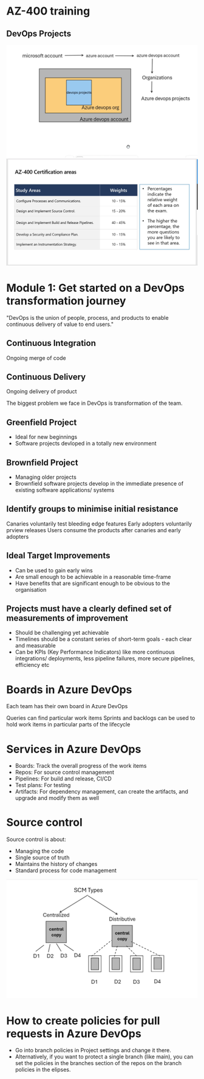 # AZ-400 training

## DevOps Projects 

![Azure DevOps Structure](./images/DevOpsStructure.png)
![Study Area](./images/Study_Area.png)

# Module 1: Get started on a DevOps transformation journey

"DevOps is the union of people, process, and products to enable continuous delivery of value to end users."

## Continuous Integration
Ongoing merge of code

## Continuous Delivery
Ongoing delivery of product

The biggest problem we face in DevOps is transformation of the team.

## Greenfield Project

- Ideal for new beginnings
- Software projects devloped in a totally new environment

## Brownfield Project

- Managing older projects
- Brownfield software projects develop in the immediate presence of existing software applications/ systems

## Identify groups to minimise initial resistance
Canaries voluntarily test bleeding edge features
Early adopters voluntarily prview releases
Users consume the products after canaries and early adopters

## Ideal Target Improvements
- Can be used to gain early wins
- Are small enough to be achievable in a reasonable time-frame
- Have benefits that are significant enough to be obvious to the organisation

## Projects must have a clearly defined set of measurements of improvement
- Should be challenging yet achievable
- Timelines should be a constant series of short-term goals - each clear and measurable
- Can be KPIs (Key Performance Indicators) like more continuous integrations/ deployments, less pipeline failures, more secure pipelines, efficiency etc

# Boards in Azure DevOps
Each team has their own board in Azure DevOps

Queries can find particular work items
Sprints and backlogs can be used to hold work items in particular parts of the lifecycle

# Services in Azure DevOps

- Boards: Track the overall progress of the work items
- Repos: For source control management
- Pipelines: For build and release, CI/CD
- Test plans: For testing
- Artifacts: For dependency management, can create the artifacts, and upgrade and modify them as well

# Source control

Source control is about:
- Managing the code
- Single source of truth
- Maintains the history of changes
- Standard process for code management

![Source Control](./images/Source_Control.png)

# How to create policies for pull requests in Azure DevOps

- Go into branch policies in Project settings and change it there.
- Alternatively, if you want to protect a single branch (like main), you can set the policies in the branches section of the repos on the branch policies in the elipses.
